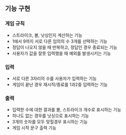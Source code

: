 ## 기능 구현
### 게임 규칙
- 스트라이크, 볼, 낫싱인지 계산하는 기능
- 1에서 9까지 서로 다른 임의의 수 3개를 선택하는 기능
- 정답이 나오지 않을 때 반복하고, 정답인 경우 종료되는 기능
- 사용자가 값을 잘못 입력했을 때 예외를 발생시키는 기능

### 입력
- 서로 다른 3자리의 수를 사용자가 입력하는 기능
- 게임이 끝난 경우 재시작/종료를 1과2중 입력하는 기능

### 출력
- 입력한 수에 대한 결과를 볼, 스트라이크 개수로 표시하는 기능
- 하나도 없는 경우를 낫싱으로 표시하는 기능
- 3개의 숫자를 모두 맞힐경우 표시하는 기능
- 게임 시작 문구 출력 기능